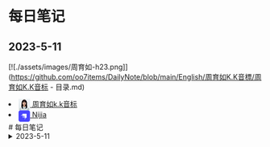 <!-- https://github.com/oo7items/DailyNote/blob/main/：相对链接，仓库起始点
./strapi/2023-5-10/study.md
./assets/images/strapi-logo-dark.png 图片只能用相对链接
笔记记录说明：
1. 目录结构：日期 - 学习主题(大的模块，比如js、html、css等) - 日期(用日期区分，主要为了方便复习) - 学习内容(按照学习内容编写)
2. README: 日期 - 学习主题(折叠框，管理学习列表) - 细化学习列表(xx学习，xx进度，xx时间完成)
3. 昨天学习过的知识，今天先复习一遍，有问题或者需要优化的地方， -->
<!-- <img align='center' width='70' src="./assets/images/strapi-logo-dark.png"> -->
# 每日笔记
## 2023-5-11
[![./assets/images/周育如-h23.png]](https://github.com/oo7items/DailyNote/blob/main/English/周育如K.K音標/周育如K.K音标 - 目录.md)
<li><a href="https://github.com/oo7items/DailyNote/blob/main/English/周育如K.K音標/2023-5-11/study.md"> <img align='top' src='./assets/images/周育如-h23.png'> 周育如k.k音标 </a></li>

<li><a href="https://github.com/oo7items/DailyNote/blob/main/Strapi/NijiaStrapi - Crash Course (with React & GraphQL)/2023-5-11/study.md"> <img align='top' src="./assets/images/strapi-h23.png"> Nijia </a></li>
# 每日笔记
<details>
  <summary>2023-5-11</summary>
  <ul type='none'>
  <li>
    <details>
      <summary>
      <a href="https://github.com/oo7items/DailyNote/blob/main/English/周育如K.K音標/2023-5-11/study.md">
        <img align='top' src='./assets/images/周育如-h23.png'> 周育如k.k音标
      </a>
      </summary>
      <ul>
        1. xxx <br>
        2. xxx 
      </ul>
    </details>
  </li>
    <li>
    <details>
      <summary>
      <a href="https://github.com/oo7items/DailyNote/blob/main/Strapi/NijiaStrapi - Crash Course (with React & GraphQL)/2023-5-11/study.md">
        <img align='top' src="./assets/images/strapi-h23.png"> Nijia
      </a>
      </summary>
      <ul>
        1. xxx <br>
        2. xxx 
      </ul>
    </details>
  </li>
    <li>
    <details>
      <summary>
      <a href="https://github.com/oo7items/DailyNote/blob/main/ThirdPartPlugin/NijiaStrapi - Crash Course (with React & GraphQL)/2023-5-11/study.md">
        <img align='top' src="./assets/images/strapi-h23.png"> Nijia
      </a>
      </summary>
      <ul>
        1. xxx <br>
        2. xxx 
      </ul>
    </details>
  </li>
  </ul>
</details>


